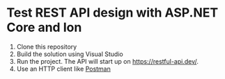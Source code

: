 # Test REST API design with ASP.NET Core and Ion

1. Clone this repository
2. Build the solution using Visual Studio
3. Run the project. The API will start up on https://restful-api.dev/.
4. Use an HTTP client like [Postman](https://www.getpostman.com/) 


